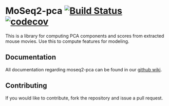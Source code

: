 # MoSeq2-pca [![Build Status](https://travis-ci.com/dattalab/moseq2-pca.svg?token=gvoikVySDHEmvHT7Dbed&branch=master)](https://travis-ci.com/dattalab/moseq2-pca) [![codecov](https://codecov.io/gh/dattalab/moseq2-pca/branch/master/graph/badge.svg?token=OLbqEbHHNP)](https://codecov.io/gh/dattalab/moseq2-pca)

This is a library for computing PCA components and scores from extracted mouse movies.  Use this to compute features for modeling.

## Documentation

All documentation regarding moseq2-pca can be found in our [github wiki](https://github.com/dattalab/moseq2-pca/wiki).

## Contributing

If you would like to contribute, fork the repository and issue a pull request.
